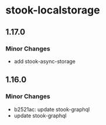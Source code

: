 # stook-localstorage

## 1.17.0

### Minor Changes

- add stook-async-storage

## 1.16.0

### Minor Changes

- b2521ac: update stook-graphql
- update stook-graphql

